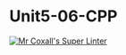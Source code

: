 # Unit5-06-CPP
[![Mr Coxall's Super Linter](https://github.com/ICS3U-Programming-PeterS/Unit5-06-CPP/workflows/Mr%20Coxall's%20Super%20Linter/badge.svg)](https://github.com/ICS3U-Programming-PeterS/Unit5-06-CPP/actions/)

